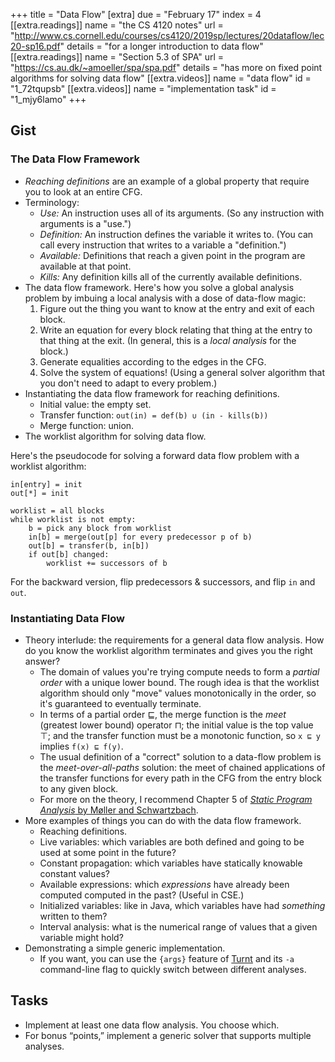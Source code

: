 +++
title = "Data Flow"
[extra]
due = "February 17"
index = 4
[[extra.readings]]
name = "the CS 4120 notes"
url = "http://www.cs.cornell.edu/courses/cs4120/2019sp/lectures/20dataflow/lec20-sp16.pdf"
details = "for a longer introduction to data flow"
[[extra.readings]]
name = "Section 5.3 of SPA"
url = "https://cs.au.dk/~amoeller/spa/spa.pdf"
details = "has more on fixed point algorithms for solving data flow"
[[extra.videos]]
name = "data flow"
id = "1_72tqupsb"
[[extra.videos]]
name = "implementation task"
id = "1_mjy6lamo"
+++
## Gist

### The Data Flow Framework

* *Reaching definitions* are an example of a global property that require you to look at an entire CFG.
* Terminology:
    * *Use:* An instruction uses all of its arguments. (So any instruction with arguments is a "use.")
    * *Definition:* An instruction defines the variable it writes to. (You can call every instruction that writes to a variable a "definition.")
    * *Available:* Definitions that reach a given point in the program are available at that point.
    * *Kills:* Any definition kills all of the currently available definitions.
* The data flow framework. Here's how you solve a global analysis problem by imbuing a local analysis with a dose of data-flow magic:
    1. Figure out the thing you want to know at the entry and exit of each block.
    2. Write an equation for every block relating that thing at the entry to that thing at the exit. (In general, this is a *local analysis* for the block.)
    3. Generate equalities according to the edges in the CFG.
    4. Solve the system of equations! (Using a general solver algorithm that you don't need to adapt to every problem.)
* Instantiating the data flow framework for reaching definitions.
    * Initial value: the empty set.
    * Transfer function: `out(in) = def(b) ∪ (in - kills(b))`
    * Merge function: union.
* The worklist algorithm for solving data flow.

Here's the pseudocode for solving a forward data flow problem with a worklist algorithm:

    in[entry] = init
    out[*] = init

    worklist = all blocks
    while worklist is not empty:
        b = pick any block from worklist
        in[b] = merge(out[p] for every predecessor p of b)
        out[b] = transfer(b, in[b])
        if out[b] changed:
            worklist += successors of b

For the backward version, flip predecessors & successors, and flip `in` and `out`.


### Instantiating Data Flow

* Theory interlude: the requirements for a general data flow analysis. How do you know the worklist algorithm terminates and gives you the right answer?
    * The domain of values you're trying compute needs to form a *partial order* with a unique lower bound. The rough idea is that the worklist algorithm should only "move" values monotonically in the order, so it's guaranteed to eventually terminate.
    * In terms of a partial order ⊑, the merge function is the *meet* (greatest lower bound) operator ⊓; the initial value is the top value ⊤; and the transfer function must be a monotonic function, so `x ⊑ y` implies `f(x) ⊑ f(y)`.
    * The usual definition of a "correct" solution to a data-flow problem is the *meet-over-all-paths* solution: the meet of chained applications of the transfer functions for every path in the CFG from the entry block to any given block.
    * For more on the theory, I recommend Chapter 5 of [*Static Program Analysis* by Møller and Schwartzbach][spa].
* More examples of things you can do with the data flow framework.
    * Reaching definitions.
    * Live variables: which variables are both defined and going to be used at some point in the future?
    * Constant propagation: which variables have statically knowable constant values?
    * Available expressions: which *expressions* have already been computed computed in the past? (Useful in CSE.)
    * Initialized variables: like in Java, which variables have had *something* written to them?
    * Interval analysis: what is the numerical range of values that a given variable might hold?
* Demonstrating a simple generic implementation.
    * If you want, you can use the `{args}` feature of [Turnt][] and its `-a` command-line flag to quickly switch between different analyses.

[spa]: https://cs.au.dk/~amoeller/spa/spa.pdf
[turnt]: https://github.com/cucapra/turnt

## Tasks

* Implement at least one data flow analysis. You choose which.
* For bonus “points,” implement a generic solver that supports multiple analyses.
